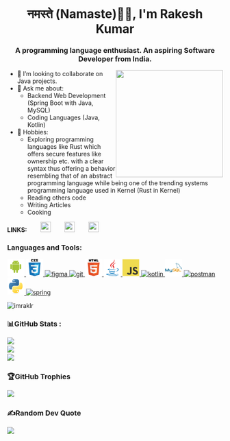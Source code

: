 <h1 align="center">नमस्ते (Namaste)🙏🏻, I'm Rakesh Kumar</h1>
  <h3 align="center">A programming language enthusiast. An aspiring Software Developer from India.</h3>
  <img align='right' src="https://media4.giphy.com/media/XmSFPR3MUxNlCWwNQY/giphy.gif?cid=ecf05e47xgz59qkf0hcqjngzlrr2f3fu4kutzocprptz7kmy&ep=v1_gifs_search&rid=giphy.gif&ct=g" width="250" height="250" class="giphy-embed"/>
    
* 🤝 I’m looking to collaborate on Java projects.
* 💬 Ask me about:
  * Backend Web Development (Spring Boot with Java, MySQL)
  * Coding Languages (Java, Kotlin)
* 📅 Hobbies:
  * Exploring programming languages like Rust which offers secure features like ownership etc. with a clear syntax thus offering a behavior resembling that of an abstract programming language while being one of the trending systems programming language used in Kernel (Rust in Kernel)
  * Reading others code
  * Writing Articles
  * Cooking

**LINKS:**
&emsp;&emsp;[<img src="https://github.com/imraklr/imraklr/assets/44721620/16fd4c02-cd3e-47bf-8df3-bd6166a998da" width="24px" height="24px" />](https://www.linkedin.com/in/rakesh-kumar-4804b71a0/)&emsp;&emsp;
[<img src="https://github.com/imraklr/imraklr/assets/44721620/03786760-ca24-416c-9b89-0ca9db0311b1" width="24px" height="24px" />](https://stackoverflow.com/users/14105067/imraklr)&emsp;&emsp;
[<img src="https://github.com/imraklr/imraklr/assets/44721620/f530d2cd-2731-4c66-a88f-c8f4bf7db1cd" width="24px" height="24px" />](www.youtube.com/@rootnode9513)

<h3 align="left">Languages and Tools:</h3>
<p align="left"> <a href="https://developer.android.com" target="_blank" rel="noreferrer"> <img src="https://raw.githubusercontent.com/devicons/devicon/master/icons/android/android-original-wordmark.svg" alt="android" width="40" height="40"/> </a> <a href="https://www.cprogramming.com/" target="_blank" rel="noreferrer"> </a> <a href="https://www.w3schools.com/css/" target="_blank" rel="noreferrer"> <img src="https://raw.githubusercontent.com/devicons/devicon/master/icons/css3/css3-original-wordmark.svg" alt="css3" width="40" height="40"/> </a> <a href="https://www.figma.com/" target="_blank" rel="noreferrer"> <img src="https://www.vectorlogo.zone/logos/figma/figma-icon.svg" alt="figma" width="40" height="40"/> </a> <a href="https://git-scm.com/" target="_blank" rel="noreferrer"> <img src="https://www.vectorlogo.zone/logos/git-scm/git-scm-icon.svg" alt="git" width="40" heigh t="40"/> </a> <a href="https://www.w3.org/html/" target="_blank" rel="noreferrer"> <img src="https://raw.githubusercontent.com/devicons/devicon/master/icons/html5/html5-original-wordmark.svg" alt="html5" width="40" height="40"/> </a> <a href="https://www.java.com" target="_blank" rel="noreferrer"> <img src="https://raw.githubusercontent.com/devicons/devicon/master/icons/java/java-original.svg" alt="java" width="40" height="40"/> </a> <a href="https://developer.mozilla.org/en-US/docs/Web/JavaScript" target="_blank" rel="noreferrer"> <img src="https://raw.githubusercontent.com/devicons/devicon/master/icons/javascript/javascript-original.svg" alt="javascript" width="40" height="40"/> </a> <a href="https://kotlinlang.org" target="_blank" rel="noreferrer"> <img src="https://www.vectorlogo.zone/logos/kotlinlang/kotlinlang-icon.svg" alt="kotlin" width="40" height="40"/> </a> <a href="https://www.mysql.com/" target="_blank" rel="noreferrer"> <img src="https://raw.githubusercontent.com/devicons/devicon/master/icons/mysql/mysql-original-wordmark.svg" alt="mysql" width="40" height="40"/> </a> <a href="https://postman.com" target="_blank" rel="noreferrer"> <img src="https://www.vectorlogo.zone/logos/getpostman/getpostman-icon.svg" alt="postman" width="40" height="40"/> </a> <a href="https://www.python.org" target="_blank" rel="noreferrer"> <img src="https://raw.githubusercontent.com/devicons/devicon/master/icons/python/python-original.svg" alt="python" width="40" height="40"/> </a> <a href="https://spring.io/" target="_blank" rel="noreferrer"> <img src="https://www.vectorlogo.zone/logos/springio/springio-icon.svg" alt="spring" width="40" height="40"/> </a> </p>

<p align="left"> <img src="https://komarev.com/ghpvc/?username=imraklr&label=Profile%20views&color=0e75b6&style=flat" alt="imraklr" /> </p>

### 📊GitHub Stats :
![](https://github-readme-stats.vercel.app/api?username=imraklr&theme=gotham&hide_border=false&include_all_commits=false&count_private=false)<br/>
![](https://github-readme-streak-stats.herokuapp.com/?user=imraklr&theme=gotham&hide_border=false)<br/>
![](https://github-readme-stats.vercel.app/api/top-langs/?username=imraklr&theme=gotham&hide_border=false&include_all_commits=false&count_private=false&layout=compact)

### 🏆GitHub Trophies
![](https://github-trophies.vercel.app/?username=imraklr&theme=radical&no-frame=false&no-bg=false&margin-w=4)

### ✍️Random Dev Quote
![](https://quotes-github-readme.vercel.app/api?type=horizontal&theme=radical)
